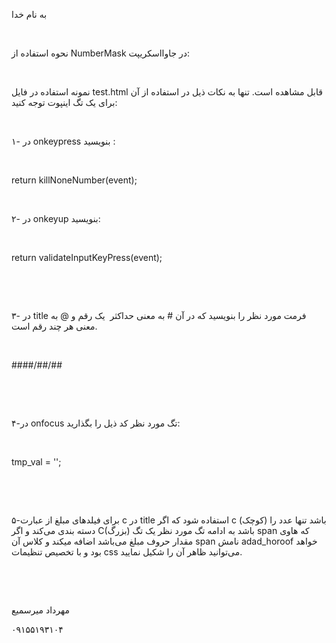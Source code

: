 <p class="P9"><span class="T1">به</span><span class="T2"> </span><span class="T1">نام</span><span class="T2"> </span><span class="T1">خدا</span></p><p class="P1"> </p><p class="P1"><span class="T3">نحوه</span><span class="T4"> </span><span class="T3">استفاده</span><span class="T4"> </span><span class="T3">از</span><span class="T4"> </span><span class="T3">NumberMask در</span><span class="T4"> </span><span class="T3">جاوااسکریپت:</span></p><p class="P2"> </p><p class="P1">نمونه<span class="T5"> </span>استفاده<span class="T5"> </span>در<span class="T5"> </span>فایل<span class="T6"> </span><span class="T7">test.html</span> قابل<span class="T5"> </span>مشاهده<span class="T5"> </span>است. تنها<span class="T5"> </span>به<span class="T5"> </span>نکات<span class="T5"> </span>ذیل<span class="T8"> در استفاده از آن برای یک تگ اینپوت توجه کنید</span><span class="T10">:</span></p><p class="P6"> </p><p class="P1">۱- در<span class="T5"> </span><span class="T7">onkeypress</span> بنویسید<span class="T5"> </span>:</p><p class="P1"> </p><p class="P7">return killNoneNumber(event);</p><p class="P7"> </p><p class="P1">۲- در<span class="T5"> </span><span class="T7">onkeyup</span> بنویسید:</p><p class="P1"> </p><p class="P7">return validateInputKeyPress(event);</p><p class="P7"> </p><p class="P7"> </p><p class="P1">۳- در<span class="T5"> </span><span class="T7">title</span> فرمت<span class="T5"> </span>مورد<span class="T5"> </span>نظر<span class="T5"> </span>را<span class="T5"> </span>بنویسید<span class="T5"> </span>که<span class="T5"> </span>در<span class="T5"> </span>آن<span class="T5"> </span><span class="T7">#</span> به<span class="T5"> </span>معنی<span class="T5"> </span>حداکثر<span class="T5">  </span>یک<span class="T5"> </span>رقم<span class="T5"> </span>و<span class="T5"> </span><span class="T7">@</span> به<span class="T5"> </span>معنی<span class="T5"> </span>هر<span class="T5"> </span>چند<span class="T5"> </span>رقم<span class="T5"> </span>است.</p><p class="P1"> </p><p class="P7">####/##/##</p><p class="P7"> </p><p class="P7"> </p><p class="P1">۴-در<span class="T5"> </span><span class="T7">onfocus</span> تگ<span class="T5"> </span>مورد<span class="T5"> </span>نظر<span class="T5"> </span>کد<span class="T5"> </span>ذیل<span class="T5"> </span>را<span class="T5"> </span>بگذارید:</p><p class="P1"> </p><p class="P8">tmp_val = '';</p><p class="P7"> </p><p class="P7"> </p><p class="P1"><span class="T11">۵</span><span class="T9">-</span><span class="T11">برای</span><span class="T12"> </span><span class="T11">فیلدهای</span><span class="T12"> </span><span class="T11">مبلغ</span><span class="T12"> </span><span class="T11">از</span><span class="T12"> </span><span class="T11">عبارت</span><span class="T12"> </span><span class="T9">c </span><span class="T11">در</span><span class="T12"> </span><span class="T9">title </span><span class="T11">استفاده</span><span class="T12"> </span><span class="T11">شود</span><span class="T12"> </span><span class="T11">که</span><span class="T12"> </span><span class="T11">اگر</span><span class="T12"> </span><span class="T13">c</span><span class="T9"> (</span><span class="T11">کوچک</span><span class="T9">) </span><span class="T11">باشد</span><span class="T12"> </span><span class="T11">تنها</span><span class="T12"> </span><span class="T11">عدد</span><span class="T12"> </span><span class="T11">را</span><span class="T12"> </span><span class="T11">دسته</span><span class="T12"> </span><span class="T11">بندی</span><span class="T12"> </span><span class="T11">می</span><span class="T12">‌</span><span class="T11">کند</span><span class="T12"> </span><span class="T11">و</span><span class="T12"> </span><span class="T11">اگر</span><span class="T12"> </span><span class="T13">C</span><span class="T9">(</span><span class="T11">بزرگ</span><span class="T9">) </span><span class="T11">باشد</span><span class="T12"> </span><span class="T11">به</span><span class="T12"> </span><span class="T11">ادامه</span><span class="T12"> </span><span class="T11">تگ</span><span class="T12"> </span><span class="T11">مورد</span><span class="T12"> </span><span class="T11">نظر</span><span class="T12"> </span><span class="T11">یک</span><span class="T12"> </span><span class="T11">تگ</span><span class="T12"> </span><span class="T14">span</span><span class="T9"> </span><span class="T11">که</span><span class="T12"> </span><span class="T11">هاوی</span><span class="T12"> </span><span class="T11">مقدار</span><span class="T12"> </span><span class="T11">حروف</span><span class="T12"> </span><span class="T11">مبلغ</span><span class="T12"> </span><span class="T11">می</span><span class="T12">‌</span><span class="T11">باشد</span><span class="T12"> </span><span class="T11">اضافه</span><span class="T12"> </span><span class="T11">میکند</span><span class="T12"> </span><span class="T11">و</span><span class="T12"> </span><span class="T11">کلاس</span><span class="T12"> </span><span class="T11">آن</span><span class="T12"> </span><span class="T14">span</span><span class="T9"> </span><span class="T11">نامش</span><span class="T15"> </span><span class="T14">adad_horoof </span><span class="T11">خواهد</span><span class="T12"> </span><span class="T11">بود</span><span class="T12"> </span><span class="T11">و</span><span class="T12"> </span><span class="T11">با</span><span class="T12"> </span><span class="T11">تخصیص</span><span class="T12"> </span><span class="T11">تنظیمات</span><span class="T12"> </span><span class="T14">css</span><span class="T9"> </span><span class="T11">می</span><span class="T12">‌</span><span class="T11">توانید</span><span class="T12"> </span><span class="T11">ظاهر</span><span class="T12"> </span><span class="T11">آن</span><span class="T12"> </span><span class="T11">را</span><span class="T12"> </span><span class="T11">شکیل</span><span class="T12"> </span><span class="T11">نمایید</span><span class="T9">.</span></p><p class="P1"> </p><p class="P3"> </p><p class="P4"><span class="T16">مهرداد</span><span class="T5"> </span><span class="T16">میرسمیع</span></p><p class="P5">۰۹۱۵۵۱۹۳۱۰۴</p>
